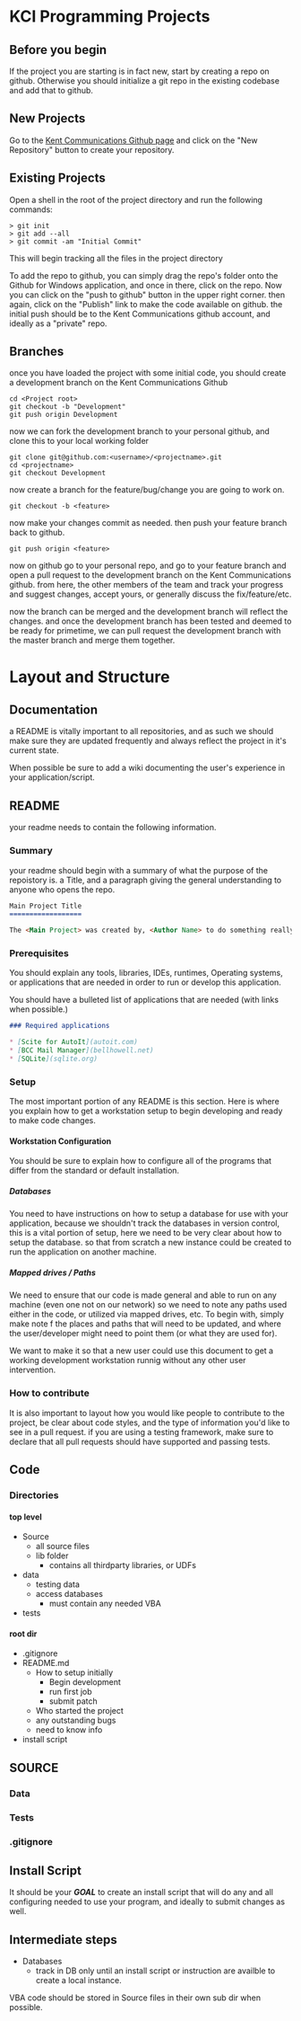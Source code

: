 KCI Programming Projects
========================

Before you begin
----------------

If the project you are starting is in fact new, start by creating a repo on github. Otherwise you should initialize a git repo in the existing codebase and add that to github.

New Projects
------------

Go to the [Kent Communications Github page](http://github.com/KentCommunications/) and click on the "New Repository" button to create your repository.      

Existing Projects
-----------------

Open a shell in the root of the project directory and run the following commands:

    > git init     
    > git add --all
    > git commit -am "Initial Commit"

This will begin tracking all the files in the project directory 

To add the repo to github, you can simply drag the repo's folder onto the  Github for Windows application, and once in there, click on the repo. Now you can click on the "push to github" button in the upper right corner. then again, click on the "Publish" link to make the code available on github. the initial push should be to the Kent Communications github account, and ideally as a "private" repo.


Branches
--------

once you have loaded the project with some initial code, you should create a development branch on the Kent Communications Github

    cd <Project root>
    git checkout -b "Development"
    git push origin Development

now we can fork the development branch to your personal github, and clone this to your local working folder

    git clone git@github.com:<username>/<projectname>.git
    cd <projectname>
    git checkout Development

now create a branch for the feature/bug/change you are going to work on.

    git checkout -b <feature>

now make your changes commit as needed. then push your feature branch back to github.

    git push origin <feature>

now on github go to your personal repo, and go to your feature branch and open a pull request to the development branch on the Kent Communications github. from here, the other members of the team and track your progress and suggest changes, accept yours, or generally discuss the fix/feature/etc.

now the branch can be merged and the development branch will reflect the changes. and once the development branch has been tested and deemed to be ready for primetime, we can pull request the development branch with the master branch and merge them together.


Layout and Structure
====================

Documentation
-------------

a README is vitally important to all repositories, and as such we should make sure they are updated frequently and always reflect the project in it's current state. 

When possible be sure to add a wiki documenting the user's experience in your application/script.

README
------

your readme needs to contain the following information.

### Summary

your readme should begin with a summary of what the purpose of the repoistory is. a Title, and a paragraph giving the general understanding to anyone who opens the repo.

~~~md
Main Project Title
==================

The <Main Project> was created by, <Author Name> to do something really cool, and you should really check out how it is able to do so.
~~~

### Prerequisites

You should explain any tools, libraries, IDEs, runtimes, Operating systems, or applications that are needed in order to run or develop this application.

You should have a bulleted list of applications that are needed (with links when possible.)

~~~md
### Required applications

* [Scite for AutoIt](autoit.com)
* [BCC Mail Manager](bellhowell.net)
* [SQLite](sqlite.org)
~~~

### Setup

The most important portion of any README is this section. Here is where you explain how to get a workstation setup to begin developing and ready to make code changes. 

#### Workstation Configuration

You should be sure to explain how to configure all of the programs that differ from the standard or default installation. 

##### Databases

You need to have instructions on how to setup a database for use with your application, because we shouldn't track the databases in version control, this is a vital portion of setup, here we need to be very clear about how to setup the database. so that from scratch a new instance could be created to run the application on another machine. 

##### Mapped drives / Paths

We need to ensure that our code is made general and able to run on any machine (even one not on our network) so we need to note any paths used either in the code, or utilized via mapped drives, etc. To begin with, simply make note f the places and paths that will need to be updated, and where the user/developer might need to point them (or what they are used for).

We want to make it so that a new user could use this document to get a working development workstation runnig without any other user intervention. 

### How to contribute

It is also important to layout how you would like people to contribute to the project, be clear about code styles, and the type of information you'd like to see in a pull request. if you are using a testing framework, make sure to declare that all pull requests should have supported and passing tests.

Code
----

### Directories

#### top level 

* Source
  * all source files
  * lib folder 
    * contains all thirdparty libraries, or UDFs
* data
  * testing data
  * access databases
    * must contain any needed VBA
* tests

#### root dir

* .gitignore
* README.md
  * How to setup initially
    * Begin development
    * run first job
    * submit patch
  * Who started the project
  * any outstanding bugs
  * need to know info
* install script

SOURCE
-----


### Data


### Tests


### .gitignore


Install Script
--------------

It should be your _**GOAL**_ to create an install script that will do any and all configuring needed to use your program, and ideally to submit changes as well.

Intermediate steps
------------------

- Databases
  - track in DB
only until an install script or instruction are availble to create a local instance.

VBA code should be stored in Source files in their own sub dir when possible.
